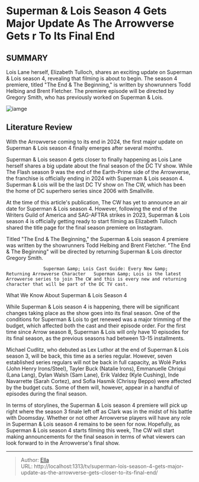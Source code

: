 # Superman &amp; Lois Season 4 Gets Major Update As The Arrowverse Gets  r To Its Final End


## SUMMARY 



  Lois Lane herself, Elizabeth Tulloch, shares an exciting update on Superman &amp; Lois season 4, revealing that filming is about to begin.   The season 4 premiere, titled &#34;The End &amp; The Beginning,&#34; is written by showrunners Todd Helbing and Brent Fletcher.   The premiere episode will be directed by Gregory Smith, who has previously worked on Superman &amp; Lois.  

![iamge](https://static1.srcdn.com/wordpress/wp-content/uploads/2023/06/superman-in-superman-and-lois.jpg)

## Literature Review
With the Arrowverse coming to its end in 2024, the first major update on Superman &amp; Lois season 4 finally emerges after several months.




Superman &amp; Lois season 4 gets closer to finally happening as Lois Lane herself shares a big update about the final season of the DC TV show. While The Flash season 9 was the end of the Earth-Prime side of the Arrowverse, the franchise is officially ending in 2024 with Superman &amp; Lois season 4. Superman &amp; Lois will be the last DC TV show on The CW, which has been the home of DC superhero series since 2006 with Smallville.




At the time of this article&#39;s publication, The CW has yet to announce an air date for Superman &amp; Lois season 4. However, following the end of the Writers Guild of America and SAG-AFTRA strikes in 2023, Superman &amp; Lois season 4 is officially getting ready to start filming as Elizabeth Tulloch shared the title page for the final season premiere on Instagram.

          

Titled &#34;The End &amp; The Beginning,&#34; the Superman &amp; Lois season 4 premiere was written by the showrunners Todd Helbing and Brent Fletcher. &#34;The End &amp; The Beginning&#34; will be directed by returning Superman &amp; Lois director Gregory Smith.

                  Superman &amp; Lois Cast Guide: Every New &amp; Returning Arrowverse Character   Superman &amp; Lois is the latest Arrowverse series to join The CW and this is every new and returning character that will be part of the DC TV cast.    





 What We Know About Superman &amp; Lois Season 4 
         

While Superman &amp; Lois season 4 is happening, there will be significant changes taking place as the show goes into its final season. One of the conditions for Superman &amp; Lois to get renewed was a major trimming of the budget, which affected both the cast and their episode order. For the first time since Arrow season 8, Superman &amp; Lois will only have 10 episodes for its final season, as the previous seasons had between 13-15 installments.

Michael Cudlitz, who debuted as Lex Luthor at the end of Superman &amp; Lois season 3, will be back, this time as a series regular. However, seven established series regulars will not be back in full capacity, as Wolé Parks (John Henry Irons/Steel), Tayler Buck (Natalie Irons), Emmanuelle Chriqui (Lana Lang), Dylan Walsh (Sam Lane), Erik Valdez (Kyle Cushing), Inde Navarrette (Sarah Cortez), and Sofia Hasmik (Chrissy Beppo) were affected by the budget cuts. Some of them will, however, appear in a handful of episodes during the final season.




In terms of storylines, the Superman &amp; Lois season 4 premiere will pick up right where the season 3 finale left off as Clark was in the midst of his battle with Doomsday. Whether or not other Arrowverse players will have any role in Superman &amp; Lois season 4 remains to be seen for now. Hopefully, as Superman &amp; Lois season 4 starts filming this week, The CW will start making announcements for the final season in terms of what viewers can look forward to in the Arrowverse&#39;s final show.



---

> Author: [Ella](https://instagram.hk.cn/)  
> URL: http://localhost:1313/tv/superman-lois-season-4-gets-major-update-as-the-arrowverse-gets-closer-to-its-final-end/  

